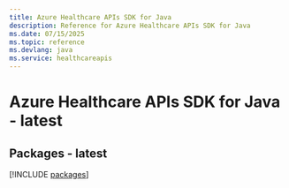 ```yaml
---
title: Azure Healthcare APIs SDK for Java
description: Reference for Azure Healthcare APIs SDK for Java
ms.date: 07/15/2025
ms.topic: reference
ms.devlang: java
ms.service: healthcareapis
---
```

# Azure Healthcare APIs SDK for Java - latest
## Packages - latest
[!INCLUDE [packages](healthcare-apis-index.md)]